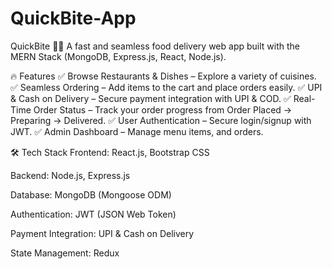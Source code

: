 # QuickBite-App 

QuickBite 🍔🚀
A fast and seamless food delivery web app built with the MERN Stack (MongoDB, Express.js, React, Node.js).

🔥 Features
✅ Browse Restaurants & Dishes – Explore a variety of cuisines.
✅ Seamless Ordering – Add items to the cart and place orders easily.
✅ UPI & Cash on Delivery – Secure payment integration with UPI & COD.
✅ Real-Time Order Status – Track your order progress from Order Placed → Preparing → Delivered.
✅ User Authentication – Secure login/signup with JWT.
✅ Admin Dashboard – Manage menu items, and orders.

🛠️ Tech Stack
Frontend: React.js, Bootstrap CSS

Backend: Node.js, Express.js

Database: MongoDB (Mongoose ODM)

Authentication: JWT (JSON Web Token)

Payment Integration: UPI & Cash on Delivery

State Management: Redux
